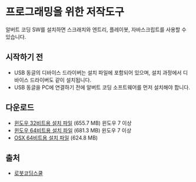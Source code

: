 # 프로그래밍을 위한 저작도구

알버트 코딩 SW를 설치하면 스크래치와 엔트리, 플레이봇, 자바스크립트를 사용할 수 있습니다.


시작하기 전
--
- USB 동글의 디바이스 드라이버는 설치 파일에 포함되어 있으며, 설치 과정에서 디바이스 드라이버도 같이 설치됩니다.
- USB 동글을 PC에 연결하기 전에 알버트 코딩 소프트웨어를 먼저 설치해야 합니다.


다운로드
--
- [윈도우 32비트용 설치 파일](http://www.smartrobotmarket.com/hamster/AlbertCoding-with-entry-win32-v1.8.2.exe) (655.7 MB) 윈도우 7 이상
- [윈도우 64비트용 설치 파일](http://www.smartrobotmarket.com/hamster/AlbertCoding-with-entry-win64-v1.8.2.exe) (681.3 MB) 윈도우 7 이상
- [OSX 64비트용 설치 파일](http://www.smartrobotmarket.com/hamster/AlbertCoding-with-entry-osx64-v1.8.2.dmg) (624.8 MB)



출처
--
- [로봇코딩스쿨](http://robotcoding.school/albert/ko/download/)
